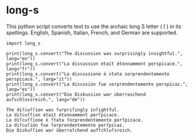 # long-s
This python script converts text to use the archaic long S letter ( ſ ) in its spellings. English, Spanish, Italian, French, and German are supported.

```
import long_s

print(long_s.convert("The discussion was surprisingly insightful.", lang="en"))
print(long_s.convert("La discussion était étonnamment perspicace.", lang="fr"))
print(long_s.convert("La discussione è stata sorprendentemente perspicace.", lang="it"))
print(long_s.convert("La discusión fue sorprendentemente perspicaz.", lang="es"))
print(long_s.convert("Die Diskussion war überraschend aufschlussreich.", lang="de"))
```

```
The diſcuſſion was ſurpriſingly inſightful.
La diſcuſſion était étonnamment perſpicace.
La diſcuſſione è ſtata ſorprendentemente perſpicace.
La diſcuſión fue ſorprendentemente perſpicaz.
Die Diskuſſion war überraſchend aufſchluſsreich.

```
